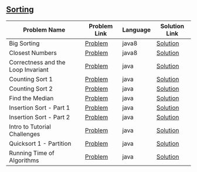 ## [Sorting](https://www.hackerrank.com/domains/algorithms/arrays-and-sorting)

|Problem Name|Problem Link|Language|Solution Link|
---|---|---|---
|Big Sorting|[Problem](https://www.hackerrank.com/challenges/big-sorting/problem)|java8|[Solution](./BigSorting.java)|
|Closest Numbers|[Problem](https://www.hackerrank.com/challenges/closest-numbers/problem)|java8|[Solution](./ClosestNumbers.java)|
|Correctness and the Loop Invariant|[Problem](https://www.hackerrank.com/challenges/correctness-invariant/problem)|java|[Solution](./CorrectnessandtheLoopInvariant.java)|
|Counting Sort 1|[Problem](https://www.hackerrank.com/challenges/countingsort1/problem)|java|[Solution](./CountingSort1.java)|
|Counting Sort 2|[Problem](https://www.hackerrank.com/challenges/countingsort2/problem)|java|[Solution](./CountingSort2.java)|
|Find the Median|[Problem](https://www.hackerrank.com/challenges/find-the-median/problem)|java|[Solution](./FindtheMedian.java)|
|Insertion Sort - Part 1|[Problem](https://www.hackerrank.com/challenges/insertionsort1/problem)|java|[Solution](./InsertionSort-Part1.java)|
|Insertion Sort - Part 2|[Problem](https://www.hackerrank.com/challenges/insertionsort2/problem)|java|[Solution](./InsertionSort-Part2.java)|
|Intro to Tutorial Challenges|[Problem](https://www.hackerrank.com/challenges/tutorial-intro/problem)|java|[Solution](./IntrotoTutorialChallenges.java)|
|Quicksort 1 - Partition|[Problem](https://www.hackerrank.com/challenges/quicksort1/problem)|java|[Solution](./Quicksort1-Partition.java)|
|Running Time of Algorithms|[Problem](https://www.hackerrank.com/challenges/runningtime/problem)|java|[Solution](./RunningTimeofAlgorithms.java)|
